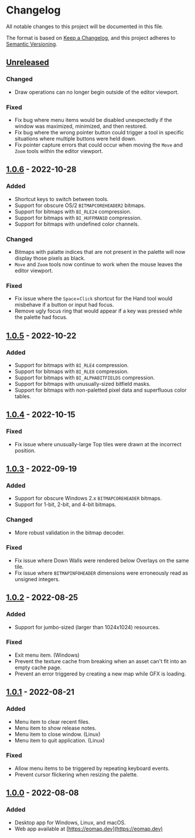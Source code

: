 # Changelog

All notable changes to this project will be documented in this file.

The format is based on [Keep a Changelog](https://keepachangelog.com/en/1.0.0/),
and this project adheres to [Semantic Versioning](https://semver.org/spec/v2.0.0.html).

## [Unreleased]

### Changed

- Draw operations can no longer begin outside of the editor viewport.

### Fixed

- Fix bug where menu items would be disabled unexpectedly if the window was maximized, minimized, and then restored.
- Fix bug where the wrong pointer button could trigger a tool in specific situations where multiple buttons were held down.
- Fix pointer capture errors that could occur when moving the `Move` and `Zoom` tools within the editor viewport.

## [1.0.6] - 2022-10-28

### Added

- Shortcut keys to switch between tools.
- Support for obscure OS/2 `BITMAPCOREHEADER2` bitmaps.
- Support for bitmaps with `BI_RLE24` compression.
- Support for bitmaps with `BI_HUFFMAN1D` compression.
- Support for bitmaps with undefined color channels.

### Changed

- Bitmaps with palatte indices that are not present in the palette will now display those pixels as black.
- `Move` and `Zoom` tools now continue to work when the mouse leaves the editor viewport.

### Fixed

- Fix issue where the `Space`+`Click` shortcut for the Hand tool would misbehave if a button or input had focus.
- Remove ugly focus ring that would appear if a key was pressed while the palette had focus.

## [1.0.5] - 2022-10-22

### Added

- Support for bitmaps with `BI_RLE4` compression.
- Support for bitmaps with `BI_RLE8` compression.
- Support for bitmaps with `BI_ALPHABITFIELDS` compression.
- Support for bitmaps with unusually-sized bitfield masks.
- Support for bitmaps with non-paletted pixel data and superfluous color tables.

## [1.0.4] - 2022-10-15

### Fixed

- Fix issue where unusually-large Top tiles were drawn at the incorrect position.

## [1.0.3] - 2022-09-19

### Added

- Support for obscure Windows 2.x `BITMAPCOREHEADER` bitmaps.
- Support for 1-bit, 2-bit, and 4-bit bitmaps.

### Changed

- More robust validation in the bitmap decoder.

### Fixed

- Fix issue where Down Walls were rendered below Overlays on the same tile.
- Fix issue where `BITMAPINFOHEADER` dimensions were erroneously read as unsigned integers.

## [1.0.2] - 2022-08-25

### Added

- Support for jumbo-sized (larger than 1024x1024) resources.

### Fixed

- Exit menu item. (Windows)
- Prevent the texture cache from breaking when an asset can't fit into an empty cache page.
- Prevent an error triggered by creating a new map while GFX is loading.

## [1.0.1] - 2022-08-21

### Added

- Menu item to clear recent files.
- Menu item to show release notes.
- Menu item to close window. (Linux)
- Menu item to quit application. (Linux)

### Fixed

- Allow menu items to be triggered by repeating keyboard events.
- Prevent cursor flickering when resizing the palette.

## [1.0.0] - 2022-08-08

### Added

- Desktop app for Windows, Linux, and macOS.
- Web app available at [https://eomap.dev](https://eomap.dev)

[unreleased]: https://github.com/cirras/eomap-js/compare/v1.0.6...HEAD
[1.0.6]: https://github.com/cirras/eomap-js/compare/v1.0.5...v1.0.6
[1.0.5]: https://github.com/cirras/eomap-js/compare/v1.0.4...v1.0.5
[1.0.4]: https://github.com/cirras/eomap-js/compare/v1.0.3...v1.0.4
[1.0.3]: https://github.com/cirras/eomap-js/compare/v1.0.2...v1.0.3
[1.0.2]: https://github.com/cirras/eomap-js/compare/v1.0.1...v1.0.2
[1.0.1]: https://github.com/cirras/eomap-js/compare/v1.0.0...v1.0.1
[1.0.0]: https://github.com/cirras/eomap-js/releases/tag/v1.0.0
